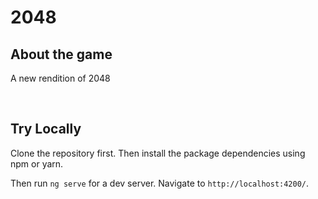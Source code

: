 # 2048

## About the game

A new rendition of 2048

<br>

## Try Locally

Clone the repository first. Then install the package dependencies using npm or yarn.

Then run `ng serve` for a dev server. Navigate to `http://localhost:4200/`.
